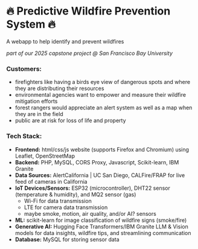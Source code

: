 # 🔥 Predictive Wildfire Prevention System 🔥
A webapp to help identify and prevent wildfires

*part of our 2025 capstone project @ San Francisco Bay University*

### Customers:
- firefighters like having a birds eye view of dangerous spots and where they are distributing their resources
- environmental agencies want to empower and measure their wildfire mitigation efforts
- forest rangers would appreciate an alert system as well as a map when they are in the field
- public are at risk for loss of life and property

### Tech Stack:
- **Frontend:** html/css/js website (supports Firefox and Chromium) using Leaflet, OpenStreetMap
- **Backend:** PHP, MySQL, CORS Proxy, Javascript, Scikit-learn, IBM Granite
- **Data Sources:** AlertCalifornia | UC San Diego, CALFire/FRAP for live feed of cameras in California
- **IoT Devices/Sensors:** ESP32 (microcontroller), DHT22 sensor (temperature & humidity), and MQ2 sensor (gas)
  - Wi-Fi for data transmission
  - LTE for camera data transmission
  - maybe smoke, motion, air quality, and/or AI? sensors
- **ML:** scikit-learn for image classification of wildfire signs (smoke/fire)
- **Generative AI:** Hugging Face Transformers/IBM Granite LLM & Vision models for data insights, wildfire tips, and streamlining communication
- **Database:** MySQL for storing sensor data